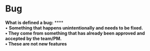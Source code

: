 # Bug

**What is defined a bug:**  ****  
• **Something that happens unintentionally and needs to be fixed.  
• They come from something that has already been approved and accepted by the team/PM.  
• These are not new features**

